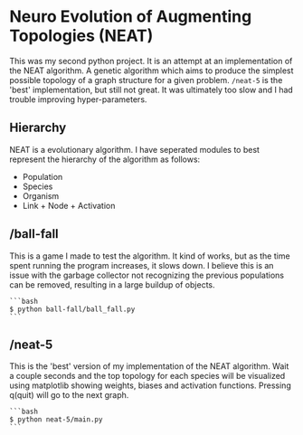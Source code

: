# Neuro Evolution of Augmenting Topologies (NEAT)
This was my second python project. It is an attempt at an implementation of the NEAT algorithm. A genetic algorithm which aims to produce the simplest possible topology of a graph structure for a given problem.
`/neat-5` is the 'best' implementation, but still not great. It was ultimately too slow and I had trouble improving hyper-parameters.

## Hierarchy
NEAT is a evolutionary algorithm. I have seperated modules to best represent the hierarchy of the algorithm as follows:
- Population
- Species
- Organism
- Link + Node + Activation

## /ball-fall
This is a game I made to test the algorithm. It kind of works, but as the time spent running the program increases, it slows down. I believe this is an issue with the garbage collector not recognizing the previous populations can be removed, resulting in a large buildup of objects.

    ```bash
    $ python ball-fall/ball_fall.py
    ```

## /neat-5
This is the 'best' version of my implementation of the NEAT algorithm.  Wait a couple seconds and the top topology for each species will be visualized using matplotlib showing weights, biases and activation functions. Pressing q(quit) will go to the next graph.

    ```bash
    $ python neat-5/main.py
    ```
